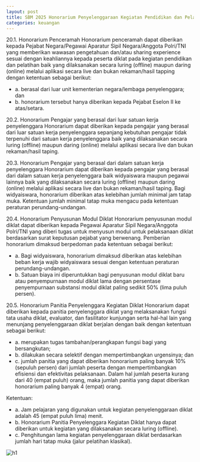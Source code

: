 ```yaml
---
layout: post
title: SBM 2025 Honorarium Penyelenggaraan Kegiatan Pendidikan dan Pelatihan (Diklat)
categories: keuangan
---
```


20.1. Honorarium Penceramah
Honorarium penceramah dapat diberikan kepada Pejabat Negara/Pegawai Aparatur Sipil Negara/Anggota Polri/TNI yang memberikan wawasan pengetahuan dan/atau sharing experience sesuai dengan keahliannya kepada peserta diklat pada kegiatan pendidikan dan pelatihan baik yang dilaksanakan secara luring (offline) maupun daring (online) melalui aplikasi secara live dan bukan rekaman/hasil tapping dengan ketentuan sebagai berikut:
- a. berasal dari luar unit kementerian negara/lembaga penyelenggara; dan
- b. honorarium tersebut hanya diberikan kepada Pejabat Eselon II ke atas/setara.

20.2. Honorarium Pengajar yang berasal dari luar satuan kerja penyelenggara
Honorarium dapat diberikan kepada pengajar yang berasal dari luar satuan kerja penyelenggara sepanjang kebutuhan pengajar tidak terpenuhi dari satuan kerja penyelenggara baik yang dilaksanakan secara luring (offline) maupun daring (online) melalui aplikasi secara live dan bukan rekaman/hasil taping.

20.3. Honorarium Pengajar yang berasal dari dalam satuan kerja penyelenggara
Honorarium dapat diberikan kepada pengajar yang berasal dari dalam satuan kerja penyelenggara baik widyaiswara maupun pegawai lainnya baik yang dilaksanakan secara luring (offline) maupun daring (online) melalui aplikasi secara live dan bukan rekaman/hasil taping. Bagi widyaiswara, honorarium diberikan atas kelebihan jumlah minimal jam tatap muka. Ketentuan jumlah minimal tatap muka mengacu pada ketentuan peraturan perundang-undangan.

20.4. Honorarium Penyusunan Modul Diklat
Honorarium penyusunan modul diklat dapat diberikan kepada Pegawai Aparatur Sipil Negara/Anggota Polri/TNI yang diberi tugas untuk menyusun modul untuk pelaksanaan diklat berdasarkan surat keputusan pejabat yang berwenang. Pemberian honorarium dimaksud berpedoman pada ketentuan sebagai berikut:
- a. Bagi widyaiswara, honorarium dimaksud diberikan atas kelebihan beban kerja wajib widyaiswara sesuai dengan ketentuan peraturan perundang-undangan.
- b. Satuan biaya ini diperuntukkan bagi penyusunan modul diklat baru atau penyempurnaan modul diklat lama dengan persentase penyempurnaan substansi modul diklat paling sedikit 50% (lima puluh persen).

20.5. Honorarium Panitia Penyelenggara Kegiatan Diklat
Honorarium dapat diberikan kepada panitia penyelenggara diklat yang melaksanakan fungsi tata usaha diklat, evaluator, dan fasilitator kunjungan serta hal-hal lain yang menunjang penyelenggaraan diklat berjalan dengan baik dengan ketentuan sebagai berikut:
- a. merupakan tugas tambahan/perangkapan fungsi bagi yang bersangkutan;
- b. dilakukan secara selektif dengan mempertimbangkan urgensinya; dan
- c. jumlah panitia yang dapat diberikan honorarium paling banyak 10% (sepuluh persen) dari jumlah peserta dengan mempertimbangkan efisiensi dan efektivitas pelaksanaan. Dalam hal jumlah peserta kurang dari 40 (empat puluh) orang, maka jumlah panitia yang dapat diberikan honorarium paling banyak 4 (empat) orang.

Ketentuan:
- a. Jam pelajaran yang digunakan untuk kegiatan penyelenggaraan diklat adalah 45 (empat puluh lima) menit.
- b. Honorarium Panitia Penyelenggara Kegiatan Diklat hanya dapat diberikan untuk kegiatan yang dilaksanakan secara luring (offline).
- c. Penghitungan lama kegiatan penyelenggaraan diklat berdasarkan jumlah hari tatap muka (jalur pelatihan klasikal).

![h1](https://blogger.googleusercontent.com/img/b/R29vZ2xl/AVvXsEg2_s0RcZxPfMrSJCz5EI8m6j0MVXGQ_L-SKrezjhMsjYr3QI6PwqUKRBgqziyRNWiSGrTzfO8mU6W_ehfvdFQrPgmNv_eqvbkX-Wn4CNNon5A59-YED4Q4Q7oPn_j26_yx3H-UgY_FxNBtYHK3Ssrlp-ZCBWwfmGBrurqnpEXj_Tpcrw/s1600/SBM_2025_Page_015.jpg)
